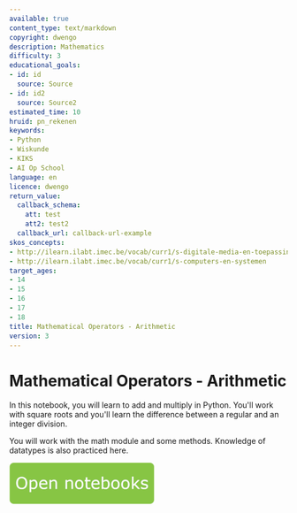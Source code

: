 ```yaml
---
available: true
content_type: text/markdown
copyright: dwengo
description: Mathematics
difficulty: 3
educational_goals:
- id: id
  source: Source
- id: id2
  source: Source2
estimated_time: 10
hruid: pn_rekenen
keywords:
- Python
- Wiskunde
- KIKS
- AI Op School
language: en
licence: dwengo
return_value:
  callback_schema:
    att: test
    att2: test2
  callback_url: callback-url-example
skos_concepts:
- http://ilearn.ilabt.imec.be/vocab/curr1/s-digitale-media-en-toepassingen
- http://ilearn.ilabt.imec.be/vocab/curr1/s-computers-en-systemen
target_ages:
- 14
- 15
- 16
- 17
- 18
title: Mathematical Operators - Arithmetic
version: 3
---
```

# Mathematical Operators - Arithmetic

In this notebook, you will learn to add and multiply in Python. You'll work with square roots and you'll learn the difference between a regular and an integer division.

You will work with the math module and some methods. Knowledge of datatypes is also practiced here.

[![](embed/Knop.png "Button")](https://kiks.ilabt.imec.be/jupyterhub/?id=1010 "Notebooks Arithmetic")